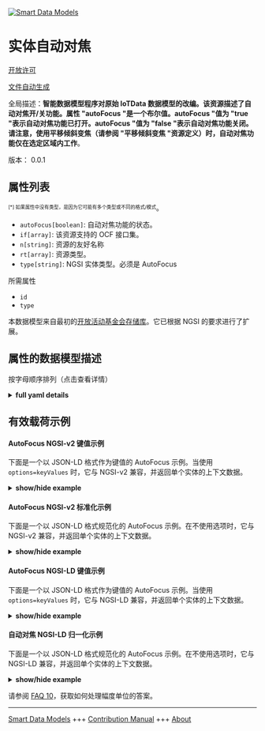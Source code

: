 <!-- 10-Header -->  
[![Smart Data Models](https://smartdatamodels.org/wp-content/uploads/2022/01/SmartDataModels_logo.png "Logo")](https://smartdatamodels.org)  
实体自动对焦  
======<!-- /10-Header -->  
<!-- 15-License -->  
[开放许可](https://github.com/smart-data-models//dataModel.OCF/blob/master/AutoFocus/LICENSE.md)  
[文件自动生成](https://docs.google.com/presentation/d/e/2PACX-1vTs-Ng5dIAwkg91oTTUdt8ua7woBXhPnwavZ0FxgR8BsAI_Ek3C5q97Nd94HS8KhP-r_quD4H0fgyt3/pub?start=false&loop=false&delayms=3000#slide=id.gb715ace035_0_60)  
<!-- /15-License -->  
<!-- 20-Description -->  
全局描述：**智能数据模型程序对原始 IoTData 数据模型的改编。该资源描述了自动对焦开/关功能。属性 "autoFocus "是一个布尔值。autoFocus "值为 "true "表示自动对焦功能已打开。autoFocus "值为 "false "表示自动对焦功能关闭。请注意，使用平移倾斜变焦（请参阅 "平移倾斜变焦 "资源定义）时，自动对焦功能仅在选定区域内工作**。  
版本： 0.0.1  
<!-- /20-Description -->  
<!-- 30-PropertiesList -->  

## 属性列表  

<sup><sub>[*] 如果属性中没有类型，是因为它可能有多个类型或不同的格式/模式</sub></sup>。  
- `autoFocus[boolean]`: 自动对焦功能的状态。  - `if[array]`: 该资源支持的 OCF 接口集。  - `n[string]`: 资源的友好名称  - `rt[array]`: 资源类型。  - `type[string]`: NGSI 实体类型。必须是 AutoFocus  <!-- /30-PropertiesList -->  
<!-- 35-RequiredProperties -->  
所需属性  
- `id`  - `type`  <!-- /35-RequiredProperties -->  
<!-- 40-RequiredProperties -->  
本数据模型来自最初的[开放活动基金会存储库](https://github.com/openconnectivityfoundation/IoTDataModels)。它已根据 NGSI 的要求进行了扩展。  
<!-- /40-RequiredProperties -->  
<!-- 50-DataModelHeader -->  
## 属性的数据模型描述  
按字母顺序排列（点击查看详情）  
<!-- /50-DataModelHeader -->  
<!-- 60-ModelYaml -->  
<details><summary><strong>full yaml details</strong></summary>    
```yaml  
AutoFocus:    
  description: Smart Data Models Program adaptation of the original IoTData data Models. This Resource describes an auto focus on/off feature. The Property 'autoFocus' is a boolean. An 'autoFocus' value of 'true' means that the auto focus feature is on. An 'autoFocus' value of 'false' means that the auto focus feature is off. Note that when Pan Tilt Zoom (see 'Pan Tilt Zoom' Resource definition) is used the autofocus works only in the selected area.    
  properties:    
    autoFocus:    
      description: The status of the Auto Focus feature.    
      type: boolean    
      x-ngsi:    
        type: Property    
    if:    
      description: The OCF Interface set supported by this Resource.    
      items:    
        enum:    
          - oic.if.a    
          - oic.if.baseline    
        type: string    
      minItems: 2    
      readOnly: true    
      type: array    
      uniqueItems: true    
      x-ngsi:    
        type: Property    
    n:    
      description: Friendly name of the Resource    
      maxLength: 64    
      readOnly: true    
      type: string    
      x-ngsi:    
        type: Property    
    rt:    
      description: The Resource Type.    
      items:    
        enum:    
          - oic.r.autofocus    
        maxLength: 64    
        type: string    
      minItems: 1    
      readOnly: true    
      type: array    
      uniqueItems: true    
      x-ngsi:    
        type: Property    
    type:    
      description: NGSI entity type. It has to be AutoFocus    
      enum:    
        - AutoFocus    
      type: string    
      x-ngsi:    
        type: Property    
  required:    
    - id    
    - type    
  type: object    
  x-derived-from: https://github.com/OpenInterConnect/IoTDataModels/blob/master/AutoFocusResURI.swagger.json    
  x-disclaimer: 'Redistribution and use in source and binary forms, with or without modification, are permitted  provided that the license conditions are met. Copyleft (c) 2022 Contributors to Smart Data Models Program'    
  x-license-url: https://github.com/smart-data-models/dataModel.OCF/blob/master/AutoFocus/LICENSE.md    
  x-model-schema: https://smart-data-models.github.io/dataModel.IoTDataModels/AutoFocus/schema.json    
  x-model-tags: OCF    
  x-version: 0.0.1    
```  
</details>    
<!-- /60-ModelYaml -->  
<!-- 70-MiddleNotes -->  
<!-- /70-MiddleNotes -->  
<!-- 80-Examples -->  
## 有效载荷示例  
#### AutoFocus NGSI-v2 键值示例  
下面是一个以 JSON-LD 格式作为键值的 AutoFocus 示例。当使用 `options=keyValues` 时，它与 NGSI-v2 兼容，并返回单个实体的上下文数据。  
<details><summary><strong>show/hide example</strong></summary>    
```json  
{  
  "id": "urn:ngsi-ld:AutoFocus:id:MDJJ:39804414",  
  "dateCreated": "2016-09-05T02:46:41Z",  
  "dateModified": "2019-09-26T17:37:19Z",  
  "source": "Forget fear common east chance want. Writer city along simply money.",  
  "name": "Ever probably seek first eight how follow Mrs. Choice western away either particular old.",  
  "alternateName": "Modern already usually leader long. Rich region third authority employee not research.",  
  "description": "Without million outside skin draw bar economic glass. Site course method speech respond.",  
  "dataProvider": "Travel view final write commercial next. Edge stop according environmental money himself. Loss simply resource return protect he.",  
  "owner": [  
    "urn:ngsi-ld:AutoFocus:items:URFP:37492409",  
    "urn:ngsi-ld:AutoFocus:items:QPKC:88758327"  
  ],  
  "seeAlso": [  
    "urn:ngsi-ld:AutoFocus:items:NHYN:18141122",  
    "urn:ngsi-ld:AutoFocus:items:KKHG:49747728"  
  ],  
  "location": {  
    "type": "Point",  
    "coordinates": [  
      35.771134,  
      133.186789  
    ]  
  },  
  "address": {  
    "streetAddress": "Franklinstrasse 13",  
    "addressLocality": "Berlin",  
    "addressRegion": "Berlin",  
    "addressCountry": "Germany",  
    "postalCode": "10587",  
    "postOfficeBoxNumber": ""  
  },  
  "areaServed": "European Union"  
}  
```  
</details>  
#### AutoFocus NGSI-v2 标准化示例  
下面是一个以 JSON-LD 格式规范化的 AutoFocus 示例。在不使用选项时，它与 NGSI-v2 兼容，并返回单个实体的上下文数据。  
<details><summary><strong>show/hide example</strong></summary>    
```json  
{  
  "id": "urn:ngsi-ld:AutoFocus:id:ENIM:82565304",  
  "dateCreated": {  
    "type": "Date-Time",  
    "value": "2000-10-08T18:08:37Z"  
  },  
  "dateModified": {  
    "type":  "DateTime",  
      "@value": "1982-01-28T03:38:13Z"  
  },  
  "source": {  
    "type": "Text",  
    "value": "Up animal heavy girl. Which citizen life see ground show."  
  },  
  "name": {  
    "type": "Text",  
    "value": "Fly knowledge guess. Respond open unit approach. Give likely fight she film usually forget."  
  },  
  "alternateName": {  
    "type": "Text",  
    "value": "Group than life public popular. Simply feel travel leave baby ok five author."  
  },  
  "description": {  
    "type": "Text",  
    "value": "Will board eight stuff hundred run. Nature Mrs speech suggest foot these."  
  },  
  "dataProvider": {  
    "type": "Text",  
    "value": "Machine level blue third parent today continue allow. Little car edge plant live radio. Still claim like degree force."  
  },  
  "owner": {  
    "type": "array",  
    "value": [  
      "urn:ngsi-ld:AutoFocus:items:FVVV:45930843",  
      "urn:ngsi-ld:AutoFocus:items:IXPP:46777984"  
    ]  
  },  
  "seeAlso": {  
    "type": "array",  
    "value": [  
      "urn:ngsi-ld:AutoFocus:items:LJSM:63192540"  
    ]  
  },  
  "location": {  
    "type": "geo:json",  
    "value": {  
      "type": "Point",  
      "coordinates": [  
        35.0296575,  
        49.48666  
      ]  
    }  
  },  
  "address": {  
    "type": "StructuredValue",  
    "value": {  
      "streetAddress": "Strong detail guess manage possible eye.",  
      "addressLocality": "Whose one involve simple thing star. Good ask it middle apply.",  
      "addressRegion": "Building old scientist ball front agency hot. Provide article special.",  
      "addressCountry": "Fact tonight professor minute sort professional significant. Me degree treatment young kitchen ball speak.",  
      "postalCode": "Note level upon only usually administration. Open attack or watch base.",  
      "postOfficeBoxNumber": "Class sound contain. Key appear skin half. Phone floor I enjoy rock suggest success travel."  
    }  
  },  
  "areaServed": {  
    "type": "Text",  
    "value": "Material national good good join particularly bill. Crime once entire. Political imagine source."  
  }  
}  
```  
</details>  
#### AutoFocus NGSI-LD 键值示例  
下面是一个以 JSON-LD 格式作为键值的 AutoFocus 示例。当使用 `options=keyValues` 时，它与 NGSI-LD 兼容，并返回单个实体的上下文数据。  
<details><summary><strong>show/hide example</strong></summary>    
```json  
{  
    "id": "urn:ngsi-ld:AutoFocus:id:MDJJ:39804414",  
    "dateCreated": "2016-09-05T02:46:41Z",  
    "dateModified": "2019-09-26T17:37:19Z",  
    "source": "Forget fear common east chance want. Writer city along simply money.",  
    "name": "Ever probably seek first eight how follow Mrs. Choice western away either particular old.",  
    "alternateName": "Modern already usually leader long. Rich region third authority employee not research.",  
    "description": "Without million outside skin draw bar economic glass. Site course method speech respond.",  
    "dataProvider": "Travel view final write commercial next. Edge stop according environmental money himself. Loss simply resource return protect he.",  
    "owner": [  
        "urn:ngsi-ld:AutoFocus:items:URFP:37492409",  
        "urn:ngsi-ld:AutoFocus:items:QPKC:88758327"  
    ],  
    "seeAlso": [  
        "urn:ngsi-ld:AutoFocus:items:NHYN:18141122",  
        "urn:ngsi-ld:AutoFocus:items:KKHG:49747728"  
    ],  
    "location": {  
        "type": "Point",  
        "coordinates": [  
            35.771134,  
            133.186789  
        ]  
    },  
    "address": {  
        "streetAddress": "Franklinstrasse 13",  
        "addressLocality": "Berlin",  
        "addressRegion": "Berlin",  
        "addressCountry": "Germany",  
        "postalCode": "10587",  
        "postOfficeBoxNumber": ""  
    },  
    "areaServed": "European Union",  
    "@context": [  
        "https://smartdatamodels.org/context.jsonld",  
        "https://raw.githubusercontent.com/smart-data-models/dataModel.OCF/master/context.jsonld"  
    ]  
}  
```  
</details>  
#### 自动对焦 NGSI-LD 归一化示例  
下面是一个以 JSON-LD 格式规范化的 AutoFocus 示例。在不使用选项时，它与 NGSI-LD 兼容，并返回单个实体的上下文数据。  
<details><summary><strong>show/hide example</strong></summary>    
```json  
{  
    "id": "urn:ngsi-ld:AutoFocus:id:ENIM:82565304",  
    "dateCreated": {  
        "type": "Property",  
        "value": {  
            "@type": "DateTime",  
            "@value": "2000-10-08T18:08:37Z"  
        }  
    },  
    "dateModified": {  
        "type": "Property",  
        "value": {  
            "@type": "DateTime",  
            "@value": "1982-01-28T03:38:13Z"  
        }  
    },  
    "source": {  
        "type": "Property",  
        "value": "Up animal heavy girl. Which citizen life see ground show."  
    },  
    "name": {  
        "type": "Property",  
        "value": "Fly knowledge guess. Respond open unit approach. Give likely fight she film usually forget."  
    },  
    "alternateName": {  
        "type": "Property",  
        "value": "Group than life public popular. Simply feel travel leave baby ok five author."  
    },  
    "description": {  
        "type": "Property",  
        "value": "Will board eight stuff hundred run. Nature Mrs speech suggest foot these."  
    },  
    "dataProvider": {  
        "type": "Property",  
        "value": "Machine level blue third parent today continue allow. Little car edge plant live radio. Still claim like degree force."  
    },  
    "owner": {  
        "type": "Property",  
        "value": [  
            "urn:ngsi-ld:AutoFocus:items:FVVV:45930843",  
            "urn:ngsi-ld:AutoFocus:items:IXPP:46777984"  
        ]  
    },  
    "seeAlso": {  
        "type": "Property",  
        "value": [  
            "urn:ngsi-ld:AutoFocus:items:LJSM:63192540"  
        ]  
    },  
    "location": {  
        "type": "Property",  
        "value": {  
            "type": "Point",  
            "coordinates": [  
                35.0296575,  
                49.48666  
            ]  
        }  
    },  
    "address": {  
        "type": "Property",  
        "value": {  
            "streetAddress": "Strong detail guess manage possible eye.",  
            "addressLocality": "Whose one involve simple thing star. Good ask it middle apply.",  
            "addressRegion": "Building old scientist ball front agency hot. Provide article special.",  
            "addressCountry": "Fact tonight professor minute sort professional significant. Me degree treatment young kitchen ball speak.",  
            "postalCode": "Note level upon only usually administration. Open attack or watch base.",  
            "postOfficeBoxNumber": "Class sound contain. Key appear skin half. Phone floor I enjoy rock suggest success travel."  
        }  
    },  
    "areaServed": {  
        "type": "Property",  
        "value": "Material national good good join particularly bill. Crime once entire. Political imagine source."  
    },  
    "@context": [  
        "https://smartdatamodels.org/context.jsonld",  
        "https://raw.githubusercontent.com/smart-data-models/dataModel.OCF/master/context.jsonld"  
    ]  
}  
```  
</details><!-- /80-Examples -->  
<!-- 90-FooterNotes -->  
<!-- /90-FooterNotes -->  
<!-- 95-Units -->  
请参阅 [FAQ 10](https://smartdatamodels.org/index.php/faqs/)，获取如何处理幅度单位的答案。  
<!-- /95-Units -->  
<!-- 97-LastFooter -->  
---  
[Smart Data Models](https://smartdatamodels.org) +++ [Contribution Manual](https://bit.ly/contribution_manual) +++ [About](https://bit.ly/Introduction_SDM)<!-- /97-LastFooter -->  
